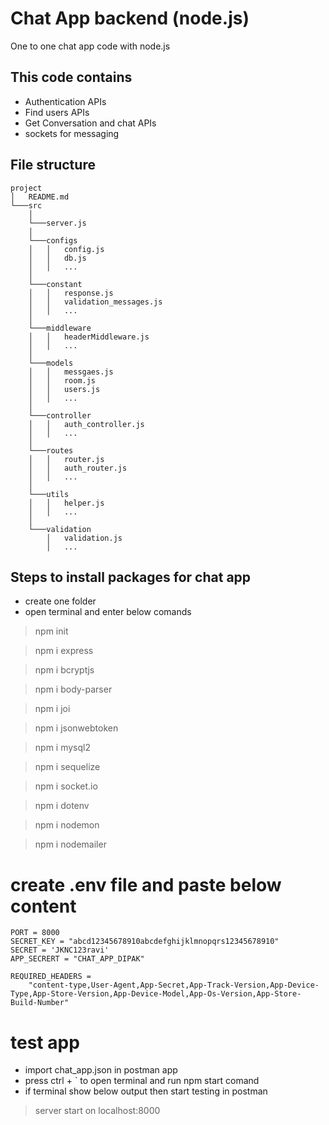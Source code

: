 # Chat App backend (node.js)

One to one chat app code with node.js

## This code contains
- Authentication APIs
- Find users APIs
- Get Conversation and chat APIs
- sockets for messaging

## File structure

```
project
│   README.md    
└───src
    │
    └───server.js
    │
    └───configs
    │   │   config.js
    │   │   db.js
    │   │   ...
    │
    └───constant
    │   │   response.js
    │   │   validation_messages.js
    │   │   ...
    │
    └───middleware
    │   │   headerMiddleware.js
    │   │   ...
    │
    └───models
    │   │   messgaes.js
    │   │   room.js
    │   │   users.js
    │   │   ...
    │
    └───controller
    │   │   auth_controller.js
    │   │   ...
    │
    └───routes
    │   │   router.js
    │   │   auth_router.js
    │   │   ...
    │
    └───utils
    │   │   helper.js
    │   │   ...
    │
    └───validation
        │   validation.js
        │   ...
```

## Steps to install packages for chat app 
- create one folder
- open terminal and enter below comands
> npm init

> npm i express

> npm i bcryptjs

> npm i body-parser

> npm i joi

> npm i jsonwebtoken

> npm i mysql2

> npm i sequelize

> npm i socket.io

> npm i dotenv

> npm i nodemon

> npm i nodemailer


# create .env file and paste below content
```
PORT = 8000
SECRET_KEY = "abcd12345678910abcdefghijklmnopqrs12345678910"
SECRET = 'JKNC123ravi'
APP_SECRERT = "CHAT_APP_DIPAK"

REQUIRED_HEADERS =
    "content-type,User-Agent,App-Secret,App-Track-Version,App-Device-Type,App-Store-Version,App-Device-Model,App-Os-Version,App-Store-Build-Number"
```

# test app
- import chat_app.json in postman app 
- press ctrl + ` to open terminal and run npm start comand 
- if terminal show below output then start testing in postman

> server start on localhost:8000